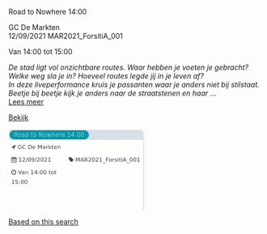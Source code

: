 Road to Nowhere 14:00

GC De Markten  
12/09/2021 MAR2021\_ForsitiA\_001  

Van 14:00 tot 15:00

  

*De stad ligt vol onzichtbare routes. Waar hebben je voeten je gebracht? Welke weg sla je in? Hoeveel routes legde jij in je leven af?*  
*In deze liveperformance kruis je passanten waar je anders niet bij stilstaat. Beetje bij beetje kijk je anders naar de straatstenen en haar*  ...  
[Lees meer](https://tickets.vgc.be/activity/subscribe/MAR2021_ForsitiA_001)

[Bekijk](https://tickets.vgc.be/ticketingActivity/subscribe/MAR2021_ForsitiA_001)

![](66904.png)

[Based on this search](https://tickets.vgc.be/activity/index?&vrijeplaatsen=1&Age%5B%5D=3%2C4&entity=244)